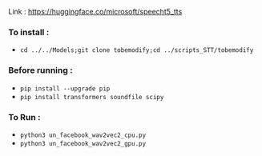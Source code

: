 Link : https://huggingface.co/microsoft/speecht5_tts

### To install : 
- `cd ../../Models;git clone tobemodify;cd ../scripts_STT/tobemodify`

### Before running :
- `pip install --upgrade pip`
- `pip install transformers soundfile scipy`

### To Run :
- `python3 un_facebook_wav2vec2_cpu.py`
- `python3 un_facebook_wav2vec2_gpu.py`